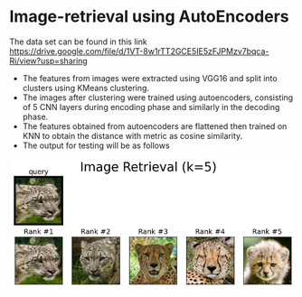 # Image-retrieval using AutoEncoders
The data set can be found in this link</br>
https://drive.google.com/file/d/1VT-8w1rTT2GCE5IE5zFJPMzv7bqca-Ri/view?usp=sharing
</br>
- The features from images were extracted using VGG16 and split into clusters using KMeans clustering.
- The images after clustering were trained using autoencoders, consisting of 5 CNN layers during encoding phase and similarly in the decoding phase.
- The features obtained from autoencoders are flattened then trained on KNN to obtain the distance with metric as cosine similarity.
- The output for testing will be as follows

![alt text](https://github.com/saiprasathgopinathan/Image-retrieval/blob/main/output/output.png?raw=true)
